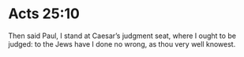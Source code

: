 # Acts 25:10

Then said Paul, I stand at Caesar’s judgment seat, where I ought to be judged: to the Jews have I done no wrong, as thou very well knowest.